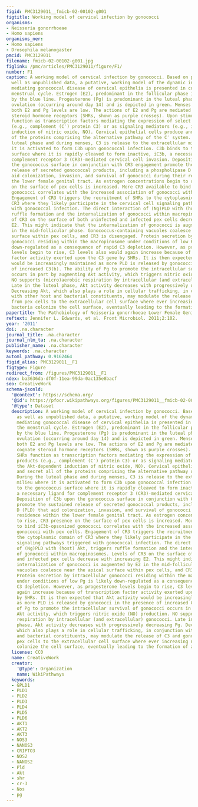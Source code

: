 ```yaml
---
figid: PMC3129011__fmicb-02-00102-g001
figtitle: Working model of cervical infection by gonococci
organisms:
- Neisseria gonorrhoeae
- Homo sapiens
organisms_ner:
- Homo sapiens
- Drosophila melanogaster
pmcid: PMC3129011
filename: fmicb-02-00102-g001.jpg
figlink: /pmc/articles/PMC3129011/figure/F1/
number: F1
caption: A working model of cervical infection by gonococci. Based on published, as
  well as unpublished data, a putative, working model of the dynamic interactions
  mediating gonococcal disease of cervical epithelia is presented in context of the
  menstrual cycle. Estrogen (E2), predominant in the follicular phase is depicted
  by the blue line. Progesterone (Pg) is predominant in the luteal phase following
  ovulation (occurring around day 14) and is depicted in green. Menses occurs when
  both E2 and Pg levels are low. The actions of E2 and Pg are mediated by their cognate
  steroid hormone receptors (SHRs, shown as purple crosses). Upon stimulation, SHRs
  function as transcription factors mediating the expression of select cellular products
  (e.g., complement (C′) protein C3) or as signaling mediators (e.g., in the Akt-dependent
  induction of nitric oxide, NO). Cervical epithelial cells produce and secret all
  of the proteins comprising the alternative pathway of the C′ system. During the
  luteal phase and during menses, C3 is release to the extracellular milieu where
  it is activated to form C3b upon gonococcal infection. C3b binds to the gonococcus
  surface where it is rapidly cleaved to form inactive, iC3b, a necessary ligand for
  complement receptor 3 (CR3)-mediated cervical cell invasion. Deposition of C3b upon
  the gonococcus surface in conjunction with CR3 engagement promote the sustained
  release of secreted gonococcal products, including a phospholipase D (PLD) that
  aid colonization, invasion, and survival of gonococci during their residence within
  the lower female genital tract. As estrogen concentrations begin to rise, CR3 presence
  on the surface of pex cells is increased. More CR3 available to bind iC3b-opsonized
  gonococci correlates with the increased association of gonococci with pex cells.
  Engagement of CR3 triggers the recruitment of SHRs to the cytoplasmic domain of
  CR3 where they likely participate in the cervical cell signaling pathways triggered
  with gonococcal infection. The direct interaction of (Ng)PLD with (host) Akt, triggers
  ruffle formation and the internalization of gonococci within macropinosomes. Levels
  of CR3 on the surface of both uninfected and infected pex cells decrease with increasing
  E2. This might indicate that the internalization of gonococci is augmented by E2
  in the mid-follicular phase. Gonococcus-containing vacuoles coalesce near the apical
  surface within pex cells, and CR3 is disengaged. Protein secretion by intracellular
  gonococci residing within the macropinosome under conditions of low Pg is likely
  down-regulated as a consequence of rapid C3 depletion. However, as progesterone
  levels begin to rise, C3 levels also would again increase because of transcription
  factor activity exerted upon the C3 gene by SHRs. It is then expected that Akt activity
  would be increasingly maintained as more PLD is released by gonococci in the presence
  of increased C3(b). The ability of Pg to promote the intracellular survival of gonococci
  occurs in part by augmenting Akt activity, which triggers nitric oxide (NO) production.
  NO supports (micro)aerobic respiration by intracellular (and extracellular) gonococci.
  Late in the luteal phase, Akt activity decreases with progressively decreasing Pg.
  Decreasing Akt, which also plays a role in cellular trafficking, in conjunction
  with other host and bacterial constituents, may modulate the release of C3 and gonococci
  from pex cells to the extracellular cell surface where ever increasing numbers of
  bacteria colonize the cell surface, eventually leading to the formation of a biofilm.
papertitle: The Pathobiology of Neisseria gonorrhoeae Lower Female Genital Tract Infection.
reftext: Jennifer L. Edwards, et al. Front Microbiol. 2011;2:102.
year: '2011'
doi: .na.character
journal_title: .na.character
journal_nlm_ta: .na.character
publisher_name: .na.character
keywords: .na.character
automl_pathway: 0.9162464
figid_alias: PMC3129011__F1
figtype: Figure
redirect_from: /figures/PMC3129011__F1
ndex: ba3636da-df0f-11ea-99da-0ac135e8bacf
seo: CreativeWork
schema-jsonld:
  '@context': https://schema.org/
  '@id': https://pfocr.wikipathways.org/figures/PMC3129011__fmicb-02-00102-g001.html
  '@type': Dataset
  description: A working model of cervical infection by gonococci. Based on published,
    as well as unpublished data, a putative, working model of the dynamic interactions
    mediating gonococcal disease of cervical epithelia is presented in context of
    the menstrual cycle. Estrogen (E2), predominant in the follicular phase is depicted
    by the blue line. Progesterone (Pg) is predominant in the luteal phase following
    ovulation (occurring around day 14) and is depicted in green. Menses occurs when
    both E2 and Pg levels are low. The actions of E2 and Pg are mediated by their
    cognate steroid hormone receptors (SHRs, shown as purple crosses). Upon stimulation,
    SHRs function as transcription factors mediating the expression of select cellular
    products (e.g., complement (C′) protein C3) or as signaling mediators (e.g., in
    the Akt-dependent induction of nitric oxide, NO). Cervical epithelial cells produce
    and secret all of the proteins comprising the alternative pathway of the C′ system.
    During the luteal phase and during menses, C3 is release to the extracellular
    milieu where it is activated to form C3b upon gonococcal infection. C3b binds
    to the gonococcus surface where it is rapidly cleaved to form inactive, iC3b,
    a necessary ligand for complement receptor 3 (CR3)-mediated cervical cell invasion.
    Deposition of C3b upon the gonococcus surface in conjunction with CR3 engagement
    promote the sustained release of secreted gonococcal products, including a phospholipase
    D (PLD) that aid colonization, invasion, and survival of gonococci during their
    residence within the lower female genital tract. As estrogen concentrations begin
    to rise, CR3 presence on the surface of pex cells is increased. More CR3 available
    to bind iC3b-opsonized gonococci correlates with the increased association of
    gonococci with pex cells. Engagement of CR3 triggers the recruitment of SHRs to
    the cytoplasmic domain of CR3 where they likely participate in the cervical cell
    signaling pathways triggered with gonococcal infection. The direct interaction
    of (Ng)PLD with (host) Akt, triggers ruffle formation and the internalization
    of gonococci within macropinosomes. Levels of CR3 on the surface of both uninfected
    and infected pex cells decrease with increasing E2. This might indicate that the
    internalization of gonococci is augmented by E2 in the mid-follicular phase. Gonococcus-containing
    vacuoles coalesce near the apical surface within pex cells, and CR3 is disengaged.
    Protein secretion by intracellular gonococci residing within the macropinosome
    under conditions of low Pg is likely down-regulated as a consequence of rapid
    C3 depletion. However, as progesterone levels begin to rise, C3 levels also would
    again increase because of transcription factor activity exerted upon the C3 gene
    by SHRs. It is then expected that Akt activity would be increasingly maintained
    as more PLD is released by gonococci in the presence of increased C3(b). The ability
    of Pg to promote the intracellular survival of gonococci occurs in part by augmenting
    Akt activity, which triggers nitric oxide (NO) production. NO supports (micro)aerobic
    respiration by intracellular (and extracellular) gonococci. Late in the luteal
    phase, Akt activity decreases with progressively decreasing Pg. Decreasing Akt,
    which also plays a role in cellular trafficking, in conjunction with other host
    and bacterial constituents, may modulate the release of C3 and gonococci from
    pex cells to the extracellular cell surface where ever increasing numbers of bacteria
    colonize the cell surface, eventually leading to the formation of a biofilm.
  license: CC0
  name: CreativeWork
  creator:
    '@type': Organization
    name: WikiPathways
  keywords:
  - GPLD1
  - PLD1
  - PLD2
  - PLD3
  - PLD4
  - PLD5
  - PLD6
  - AKT1
  - AKT2
  - AKT3
  - NOS3
  - NANOS3
  - CRIPTO3
  - NOS2
  - NANOS2
  - Pld
  - Akt
  - shr
  - cr-3
  - Nos
  - pg
---
```

